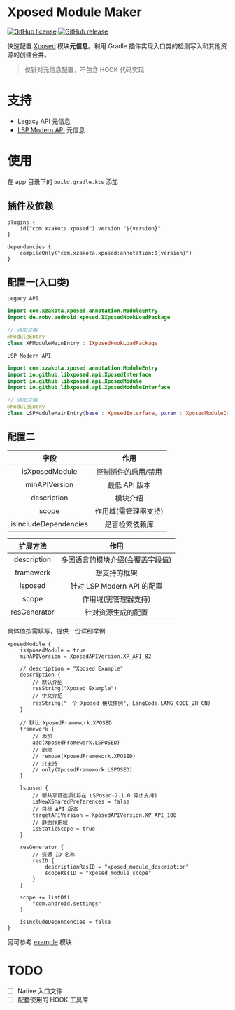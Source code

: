 # Xposed Module Maker
[![GitHub license](https://img.shields.io/github/license/xzakota/XposedModuleMaker?color=blue)](https://github.com/xzakota/XposedModuleMaker/blob/main/LICENSE)
[![GitHub release](https://img.shields.io/github/v/release/xzakota/XposedModuleMaker?display_name=release&logo=github&color=green)](https://github.com/xzakota/XposedModuleMaker/releases)

快速配置 [Xposed](https://api.xposed.info) 模块**元信息**。利用 Gradle 插件实现入口类的检测写入和其他资源的创建合并。
> 仅针对元信息配置，不包含 HOOK 代码实现

# 支持
- Legacy API 元信息
- [LSP Modern API](https://github.com/LSPosed/LSPosed/wiki/Develop-Xposed-Modules-Using-Modern-Xposed-API) 元信息

# 使用
在 app 目录下的 `build.gradle.kts` 添加

## 插件及依赖
```
plugins {
    id("com.xzakota.xposed") version "${version}"
}

dependencies {
    compileOnly("com.xzakota.xposed:annotation:${version}")
}
```

## 配置一(入口类)
`Legacy API`

```Kotlin
import com.xzakota.xposed.annotation.ModuleEntry
import de.robv.android.xposed.IXposedHookLoadPackage

// 添加注解
@ModuleEntry
class XPModuleMainEntry : IXposedHookLoadPackage 
```

`LSP Modern API`

```Kotlin
import com.xzakota.xposed.annotation.ModuleEntry
import io.github.libxposed.api.XposedInterface
import io.github.libxposed.api.XposedModule
import io.github.libxposed.api.XposedModuleInterface

// 添加注解
@ModuleEntry
class LSPModuleMainEntry(base : XposedInterface, param : XposedModuleInterface.ModuleLoadedParam) : XposedModule(base, param) 
```

## 配置二
|          字段           |     作用      |
|:---------------------:|:-----------:|
|    isXposedModule     | 控制插件的启用/禁用  |
|     minAPIVersion     |  最低 API 版本  |
|      description      |    模块介绍     |
|         scope         | 作用域(需管理器支持) |
| isIncludeDependencies |   是否检索依赖库   |

|     扩展方法     |          作用           |
|:------------:|:---------------------:|
| description  |   多国语言的模块介绍(会覆盖字段值)   |
|  framework   |        想支持的框架         |
|   lsposed    | 针对 LSP Modern API 的配置 |
|    scope     |      作用域(需管理器支持)      |
| resGenerator |       针对资源生成的配置       |

具体值按需填写，提供一份详细举例
```
xposedModule {
    isXposedModule = true
    minAPIVersion = XposedAPIVersion.XP_API_82
    
    // description = "Xposed Example"
    description {
        // 默认介绍
        resString("Xposed Example")
        // 中文介绍
        resString("一个 Xposed 模块样例", LangCode.LANG_CODE_ZH_CN)
    }
    
    // 默认 XposedFramework.XPOSED
    framework {
        // 添加
        add(XposedFramework.LSPOSED)
        // 删除
        // remove(XposedFramework.XPOSED)
        // 只支持
        // only(XposedFramework.LSPOSED)
    }
    
    lsposed {
        // 新共享首选项(将在 LSPosed-2.1.0 停止支持)
        isNewXSharedPreferences = false
        // 目标 API 版本
        targetAPIVersion = XposedAPIVersion.XP_API_100
        // 静态作用域
        isStaticScope = true
    }
    
    resGenerator {
        // 资源 ID 名称
        resID {
            descriptionResID = "xposed_module_description"
            scopeResID = "xposed_module_scope"
        }
    }

    scope += listOf(
        "com.android.settings"
    )
    
    isIncludeDependencies = false
}
```
另可参考 [example](https://github.com/xzakota/XposedModuleMaker/tree/main/example) 模块

# TODO
- [ ] Native 入口文件
- [ ] 配套使用的 HOOK 工具库